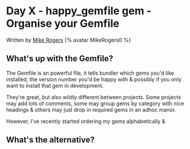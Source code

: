 # Day X - happy_gemfile gem - Organise your Gemfile

Written by [Mike Rogers](https://twitter.com/MikeRogers0) {% avatar MikeRogers0 %}

## What's up with the Gemfile?

The Gemfile is an powerful file, it tells bundler which gems you'd like installed, the version number you'd be happy with & possibly if you only want to install that gem in development.

They're great, but also wildly different between projects. Some projects may add lots of comments, some may group gems by category with nice headings & others may just drop in required gems in an adhoc manor.

However, I've recently started ordering my gems alphabetically & 

## What's the alternative?
